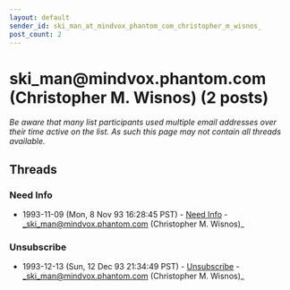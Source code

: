 ```yaml
---
layout: default
sender_id: ski_man_at_mindvox_phantom_com_christopher_m_wisnos_
post_count: 2
---
```


# ski_man<span>@</span>mindvox.phantom.com (Christopher M. Wisnos) (2 posts)

_Be aware that many list participants used multiple email addresses over their time active on the list. As such this page may not contain all threads available._

## Threads

### Need Info
+ 1993-11-09 (Mon, 8 Nov 93 16:28:45 PST) - [Need Info](/archive/1993/11/b83e9d568676d70ac3750b0c15d89dce0ee72740999848512486a2836a19567f) - _ski_man@mindvox.phantom.com (Christopher M. Wisnos)_

### Unsubscribe
+ 1993-12-13 (Sun, 12 Dec 93 21:34:49 PST) - [Unsubscribe](/archive/1993/12/663d4b3d5f0d9a5f9d973ed1c87e0c954e414c3519f935ff1004df1acf13dcd0) - _ski_man@mindvox.phantom.com (Christopher M. Wisnos)_

